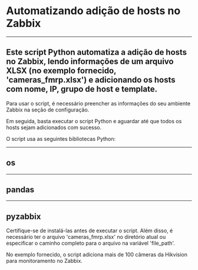 # Automatizando adição de hosts no Zabbix

---
Este script Python automatiza a adição de hosts no Zabbix, lendo informações de um arquivo XLSX (no exemplo fornecido, 'cameras_fmrp.xlsx') e adicionando os hosts com nome, IP, grupo de host e template.
---
Para usar o script, é necessário preencher as informações do seu ambiente Zabbix na seção de configuração.


Em seguida, basta executar o script Python e aguardar até que todos os hosts sejam adicionados com sucesso.

O script usa as seguintes bibliotecas Python:

---
os
---

---
pandas
---

---
pyzabbix
---

Certifique-se de instalá-las antes de executar o script. Além disso, é necessário ter o arquivo 'cameras_fmrp.xlsx' no diretório atual ou especificar o caminho completo para o arquivo na variável 'file_path'.

No exemplo fornecido, o script adiciona mais de 100 câmeras da Hikvision para monitoramento no Zabbix.
